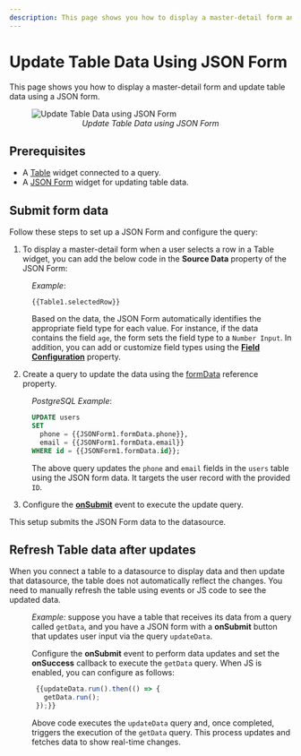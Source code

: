 ```yaml
---
description: This page shows you how to display a master-detail form and update table data using a JSON form.
---
```

# Update Table Data Using JSON Form

This page shows you how to display a master-detail form and update table data using a JSON form.

 <figure>
  <img src="/img/jsonguide.gif" style= {{width:"700px", height:"auto"}} alt="Update Table Data using JSON Form"/>
  <figcaption align = "center"><i>Update Table Data using JSON Form</i></figcaption>
</figure>



## Prerequisites

* A [Table](/reference/widgets/table) widget connected to a query.
* A [JSON Form](/reference/widgets/json-form) widget for updating table data.


## Submit form data

Follow these steps to set up a JSON Form and configure the query:

1. To display a master-detail form when a user selects a row in a Table widget, you can add the below code in the **Source Data** property of the JSON Form:

<dd>

*Example*: 

```JS
{{Table1.selectedRow}}
```

Based on the data, the JSON Form automatically identifies the appropriate field type for each value. For instance, if the data contains the field `age`, the form sets the field type to a `Number Input`. In addition, you can add or customize field types using the [**Field Configuration**](/reference/widgets/json-form#field-configuration-list) property.

</dd>

2. Create a query to update the data using the [formData](/reference/widgets/json-form#formdata-object) reference property.

<dd>

*PostgreSQL Example*: 

```sql
UPDATE users
SET 
  phone = {{JSONForm1.formData.phone}},
  email = {{JSONForm1.formData.email}}
WHERE id = {{JSONForm1.formData.id}};
```

The above query updates the `phone` and `email` fields in the `users` table using the JSON form data. It targets the user record with the provided `ID`.


</dd>

3. Configure the [**onSubmit**](/reference/widgets/json-form#events) event to execute the update query. 

This setup submits the JSON Form data to the datasource.

## Refresh Table data after updates

When you connect a table to a datasource to display data and then update that datasource, the table does not automatically reflect the changes. You need to manually refresh the table using events or JS code to see the updated data.

<dd>

*Example:*  suppose you have a table that receives its data from a query called `getData`, and you have a JSON form with a **onSubmit** button that updates user input via the query `updateData`.

Configure the **onSubmit** event to perform data updates and set the **onSuccess** callback to execute the `getData` query. When JS is enabled, you can configure as follows:

```js
 {{updateData.run().then(() => {
   getData.run();
 });}}
```


Above code executes the `updateData` query and, once completed, triggers the execution of the `getData` query. This process updates and fetches data to show real-time changes.

</dd>

